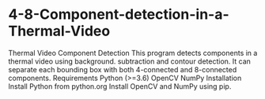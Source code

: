 # 4-8-Component-detection-in-a-Thermal-Video
Thermal Video Component Detection This program detects components in a thermal video using background. subtraction and contour detection. It can separate each bounding box with both 4-connected and 8-connected components.  Requirements Python (>=3.6) OpenCV NumPy Installation Install Python from python.org Install OpenCV and NumPy using pip.
